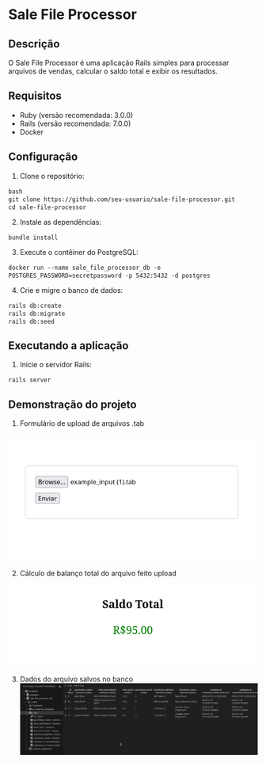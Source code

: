 # Sale File Processor

## Descrição

O Sale File Processor é uma aplicação Rails simples para processar arquivos de vendas, calcular o saldo total e exibir os resultados.

## Requisitos

- Ruby (versão recomendada: 3.0.0)
- Rails (versão recomendada: 7.0.0)
- Docker

## Configuração

1. Clone o repositório:

```
bash
git clone https://github.com/seu-usuario/sale-file-processor.git
cd sale-file-processor
```

2. Instale as dependências:
```
bundle install
```

3. Execute o contêiner do PostgreSQL:
```
docker run --name sale_file_processor_db -e POSTGRES_PASSWORD=secretpassword -p 5432:5432 -d postgres
```

4. Crie e migre o banco de dados:
```
rails db:create
rails db:migrate
rails db:seed
```

## Executando a aplicação

1. Inicie o servidor Rails:
```
rails server
```

## Demonstração do projeto

1. Formulário de upload de arquivos .tab

![Alt text](docs/web1.png)

2. Cálculo de balanço total do arquivo feito upload

![Alt text](docs/web2.png)

3. Dados do arquivo salvos no banco
![Alt text](docs/pg.png)
